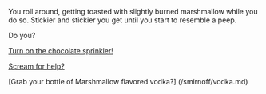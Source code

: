 You roll around, getting toasted with slightly burned marshmallow while
you do so.  Stickier and stickier you get until you start to resemble a peep.

Do you?

[Turn on the chocolate sprinkler!](../sprinkler/eating-chocolate.md)

[Scream for help?](../../sleep/scream-help/scream-help.md)

[Grab your bottle of Marshmallow flavored vodka?] (/smirnoff/vodka.md)